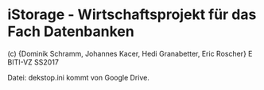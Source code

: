 # iStorage - Wirtschaftsprojekt für das Fach Datenbanken
(c) {Dominik Schramm, Johannes Kacer, Hedi Granabetter, Eric Roscher} E BITI-VZ SS2017

Datei: dekstop.ini kommt von Google Drive.
